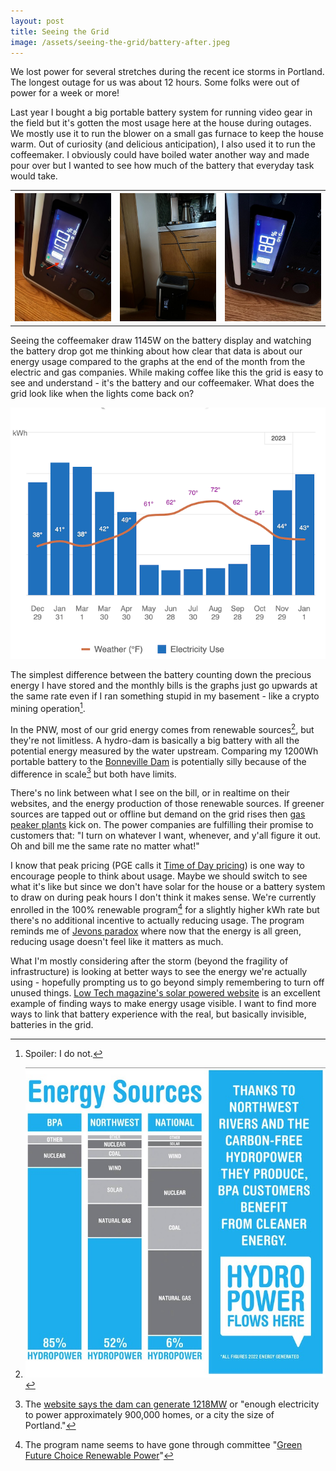 ```yaml
---
layout: post
title: Seeing the Grid
image: /assets/seeing-the-grid/battery-after.jpeg
---
```

We lost power for several stretches during the recent ice storms in Portland. The longest outage for us was about 12 hours. Some folks were out of power for a week or more!

Last year I bought a big portable battery system for running video gear in the field but it's gotten the most usage here at the house during outages. We mostly use it to run the blower on a small gas furnace to keep the house warm.  Out of curiosity (and delicious anticipation), I also used it to run the coffeemaker. I obviously could have boiled water another way and made pour over but I wanted to see how much of the battery that everyday task would take. 

<div class="extended-content-container">
  <table>
    <tr>
      <th><img src="/assets/seeing-the-grid/battery-before.jpeg"/></th>
      <th><img src="/assets/seeing-the-grid/battery-brewing.jpeg"/></th>
      <th><img src="/assets/seeing-the-grid/battery-after.jpeg"/></th>
    </tr>
  </table>
</div>

Seeing the coffeemaker draw 1145W on the battery display and watching the battery drop got me thinking about how clear that data is about our energy usage compared to the graphs at the end of the month from the electric and gas companies. While making coffee like this the grid is easy to see and understand - it's the battery and our coffeemaker. What does the grid look like when the lights come back on?

![Example energy usage chart](/assets/seeing-the-grid/example-usage-chart.png)

The simplest difference between the battery counting down the precious energy I have stored and the monthly bills is the graphs just go upwards at the same rate even if I ran something stupid in my basement - like a crypto mining operation[^1].

In the PNW, most of our grid energy comes from renewable sources[^2], but they're not limitless. A hydro-dam is basically a big battery with all the potential energy measured by the water upstream. Comparing my 1200Wh portable battery to the [Bonneville Dam](https://en.wikipedia.org/wiki/Bonneville_Dam) is potentially silly because of the difference in scale[^3] but both have limits.

<!--
<span id="interactive-article-anchor"></span>

<script src="/assets/idyll-embed.min.js"></script>
<script>
    // Find the element where Idyll will inject content.
    var articleAnchor = document.getElementById('interactive-article-anchor');

    // Get your markup.
    var idyllMarkup = '\
    [var name:"home" value:3 /] \
    Energy usage per home = [Dynamic value:home min:0 max:25 format:"d" /] the average electricity used per home. \
    [br /] \
    [derived name:"totalHomes" value:`home` /] \
    [i]Homes served by Bonneville Dam[/i] = [Display value:totalHomes format:"d" /] the number of homes powered by Bonneville Dam';

    // Instantiate the Idyll runtime.
    Idyll.render(idyllMarkup, articleAnchor);
</script>
-->

There's no link between what I see on the bill, or in realtime on their websites, and the energy production of those renewable sources. If greener sources are tapped out or offline but demand on the grid rises then [gas peaker plants](https://en.wikipedia.org/wiki/Peaking_power_plant) kick on. The power companies are fulfilling their promise to customers that: "I turn on whatever I want, whenever, and y'all figure it out. Oh and bill me the same rate no matter what!"

I know that peak pricing (PGE calls it [Time of Day pricing](https://portlandgeneral.com/about/info/pricing-plans/time-of-day)) is one way to encourage people to think about usage. Maybe we should switch to see what it's like but 
 since we don't have solar for the house or a battery system to draw on during peak hours I don't think it makes sense. We're currently enrolled in the 100% renewable program[^4] for a slightly higher kWh rate but there's no additional incentive to actually reducing usage. The program reminds me of [Jevons paradox](https://en.wikipedia.org/wiki/Jevons_paradox) where now that the energy is all green, reducing usage doesn't feel like it matters as much. 

What I'm mostly considering after the storm (beyond the fragility of infrastructure) is looking at better ways to see the energy we're actually using - hopefully prompting us to go beyond simply remembering to turn off unused things. [Low Tech magazine's solar powered website](https://solar.lowtechmagazine.com/power/) is an excellent example of finding ways to make energy usage visible. I want to find more ways to link that battery experience with the real, but basically invisible, batteries in the grid.

[^1]: Spoiler: I do not.
[^2]: [![PNW Power generation mix](/assets/seeing-the-grid/pnw-power-generation-mix.png)](https://www.bpa.gov/energy-and-services/power/hydropower-impact)
[^3]: The [website says the dam can generate 1218MW](https://www.nwp.usace.army.mil/bonneville/) or "enough electricity to power approximately 900,000 homes, or a city the size of Portland." 
[^4]: The program name seems to have gone through committee "[Green Future Choice Renewable Power](https://portlandgeneral.com/energy-choices/renewable-power/green-future-choice)"